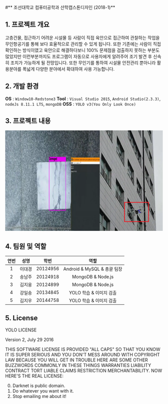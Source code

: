 #** 조선대학교 컴퓨터공학과 산학캡스톤디자인 (2018-1)**

## 1. 프로젝트 개요
고층건물, 접근하기 어려운 시설물 등 사람이 직접 육안으로 접근하여 관찰하는 작업을 무인항공기를 통해 보다 효율적으로 관리할 수 있게 됩니다. 또한 기존에는 사람이 직접 확인하는 방식이였고 육안으로 해결하다보니 100% 문제점을 검출하지 못하는 부분도 많았지만 이런부분까지도 프로그램이 자동으로 사용자에게 알려주어 조기 발견 후 신속히 조치가 가능하게 될 전망입니다. 또한 무인기를 통하여 시설물 안전관리 뿐아니라 활용분야를 폭넓게 다양한 분야에서 확대하여 사용 가능합니다.

## 2. 개발 환경
<b>OS</b> : `Window10-Redstone3`
<b>Tool</b> : `Visual Studio 2015`, `Android Studio(2.3.3)`,
                `nodeJs 8.11.1 LTS`, `mongoDB`
<b>OSS</b> : `YOLO v3(You Only Look Once)`

## 3. 프로젝트 내용
![screenshot](./drone.png)

## 4. 팀원 및 역할
|  연번 |  성명 |  학번 	|  	역할         	|
|:--------:|:--------:|:--------:|:--:|
|1| 이대경 |20124956|Android & MySQL & 총괄 팀장|
|2 | 송남주 |20124918|MongoDB & Node.js|
|3 | 김지웅 |20124899|MongoDB & Node.js|
|4 | 강일송 |20134845|YOLO 학습 & 이미지 검출|
|5 | 김지우 |20144758|YOLO 학습 & 이미지 검출|

## 5. License

YOLO LICENSE

Version 2, July 29 2016

THIS SOFTWARE LICENSE IS PROVIDED "ALL CAPS" SO THAT YOU KNOW IT IS SUPER
SERIOUS AND YOU DON'T MESS AROUND WITH COPYRIGHT LAW BECAUSE YOU WILL GET IN
TROUBLE HERE ARE SOME OTHER BUZZWORDS COMMONLY IN THESE THINGS WARRANTIES
LIABILITY CONTRACT TORT LIABLE CLAIMS RESTRICTION MERCHANTABILITY. NOW HERE'S
THE REAL LICENSE:

0. Darknet is public domain.
1. Do whatever you want with it.
2. Stop emailing me about it!
